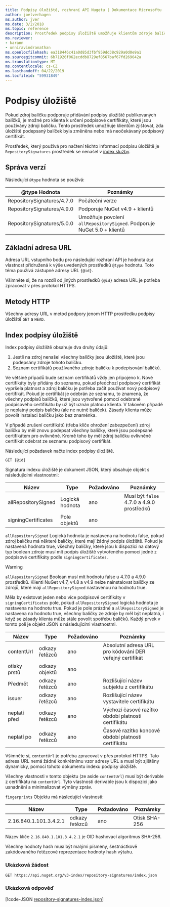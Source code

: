 ```yaml
---
title: Podpisy úložiště, rozhraní API Nugetu | Dokumentace Microsoftu
author: joelverhagen
ms.author: jver
ms.date: 3/2/2018
ms.topic: reference
description: Prostředek podpisy úložiště umožňuje klientům zdroje balíčků oznamujeme jejich úložiště podpis funkce.
ms.reviewer:
- karann
- unniravindranathan
ms.openlocfilehash: ea318446c41a0d85d3fbf959dd38c929a0d0e9a1
ms.sourcegitcommit: 6b71926f062ecddb8729ef8567baf67fd269642a
ms.translationtype: MT
ms.contentlocale: cs-CZ
ms.lasthandoff: 04/22/2019
ms.locfileid: "59931849"
---
```

# <a name="repository-signatures"></a>Podpisy úložiště

Pokud zdroj balíčku podporuje přidávání podpisy úložiště publikovaných balíčků, je možné pro klienta k určení podpisové certifikáty, které jsou používány zdroji balíčku. Tento prostředek umožňuje klientům zjišťovat, zda úložiště podepsaný balíček byla změněna nebo má neočekávaný podpisový certifikát.

Prostředek, který používá pro načtení těchto informací podpisu úložiště je `RepositorySignatures` prostředek se nenašel v [index služby](service-index.md).

## <a name="versioning"></a>Správa verzí

Následující `@type` hodnota se používá:

@type Hodnota                | Poznámky
-------------------------- | -----
RepositorySignatures/4.7.0 | Počáteční verze
RepositorySignatures/4.9.0 | Podporuje NuGet v4.9 + klientů
RepositorySignatures/5.0.0 | Umožňuje povolení `allRepositorySigned`. Podporuje NuGet 5.0 + klientů

## <a name="base-url"></a>Základní adresa URL

Adresa URL vstupního bodu pro následující rozhraní API je hodnota `@id` vlastnost přidružená k výše uvedených prostředků `@type` hodnotu. Toto téma používá zástupné adresy URL `{@id}`.

Všimněte si, že na rozdíl od jiných prostředků `{@id}` adresa URL je potřeba zpracovat v přes protokol HTTPS.

## <a name="http-methods"></a>Metody HTTP

Všechny adresy URL v metod podpory jenom HTTP prostředku podpisy úložiště `GET` a `HEAD`.

## <a name="repository-signatures-index"></a>Index podpisy úložiště

Index podpisy úložiště obsahuje dva druhy údajů:

1. Jestli na zdroj nenašel všechny balíčky jsou úložiště, které jsou podepsány zdroje tohoto balíčku.
1. Seznam certifikátů používaného zdroje balíčku k podepisování balíčků.

Ve většině případů bude seznam certifikátů vždy jen připojeno k. Nové certifikáty byly přidány do seznamu, pokud předchozí podpisový certifikát vypršela platnost a zdroj balíčku je potřeba začít používat nový podpisový certifikát. Pokud je certifikát je odebrán ze seznamu, to znamená, že všechny podpisů balíčků, které jsou vytvořené pomocí odebrané podpisového certifikátu by už být uznán platnou klienta. V takovém případě je neplatný podpis balíčku (ale ne nutně balíček). Zásady klienta může povolit instalaci balíčku jako bez znaménka.

V případě zrušení certifikátů (třeba klíče ohrožení zabezpečení) zdroj balíčku by měl znovu podepsat všechny balíčky, které jsou podepsané certifikátem pro ovlivněné. Kromě toho by měl zdroj balíčku ovlivněné certifikát odebrat ze seznamu podpisový certifikát.

Následující požadavek načte index podpisy úložiště.

    GET {@id}

Signatura indexu úložiště je dokument JSON, který obsahuje objekt s následujícími vlastnostmi:

Název                | Type             | Požadováno | Poznámky
------------------- | ---------------- | -------- | -----
allRepositorySigned | Logická hodnota          | ano      | Musí být `false` 4.7.0 a 4.9.0 prostředků
signingCertificates | Pole objektů | ano      | 

`allRepositorySigned` Logická hodnota je nastavena na hodnotu false, pokud zdroj balíčku má některé balíčky, které mají žádný podpis úložiště. Pokud je nastavená hodnota true, všechny balíčky, které jsou k dispozici na datový typ boolean zdroje musí mít podpis úložiště vytvořeného pomocí jedné z podpisové certifikáty podle `signingCertificates`.

> [!Warning]
> `allRepositorySigned` Boolean musí mít hodnotu false u 4.7.0 a 4.9.0 prostředků. Klienti NuGet v4.7, v4.8 a v4.9 nelze nainstalovat balíčky ze zdrojů, které mají `allRepositorySigned` nastavenou na hodnotu true.

Měla by existovat jeden nebo více podpisové certifikáty v `signingCertificates` pole, pokud `allRepositorySigned` logická hodnota je nastavena na hodnotu true. Pokud je pole prázdné a `allRepositorySigned` je nastavena na hodnotu true, všechny balíčky ze zdroje by měl být neplatná, i když se zásady klienta může stále povolit spotřebu balíčků. Každý prvek v tomto poli je objekt JSON s následujícími vlastnostmi.

Název         | Type   | Požadováno | Poznámky
------------ | ------ | -------- | -----
contentUrl   | odkazy řetězců | ano      | Absolutní adresa URL pro kódování DER veřejný certifikát
otisky prstů | odkazy objektů | ano      |
Předmět      | odkazy řetězců | ano      | Rozlišující název subjektu z certifikátu
issuer       | odkazy řetězců | ano      | Rozlišující název vystavitele certifikátu
neplatí před    | odkazy řetězců | ano      | Výchozí časové razítko období platnosti certifikátu
neplatí po     | odkazy řetězců | ano      | Časové razítko koncové období platnosti certifikátu

Všimněte si, `contentUrl` je potřeba zpracovat v přes protokol HTTPS. Tato adresa URL nemá žádné konkrétnímu vzor adresy URL a musí být zjištěny dynamicky, pomocí tohoto dokumentu indexu podpisy úložiště. 

Všechny vlastnosti v tomto objektu (ze aside `contentUrl`) musí být derivable z certifikátu na `contentUrl`.
Tyto vlastnosti derivable jsou k dispozici jako usnadnění a minimalizovat výměny zpráv.

`fingerprints` Objektu má následující vlastnosti:

Název                   | Type   | Požadováno | Poznámky
---------------------- | ------ | -------- | -----
2.16.840.1.101.3.4.2.1 | odkazy řetězců | ano      | Otisk SHA-256

Název klíče `2.16.840.1.101.3.4.2.1` je OID hashovací algoritmus SHA-256.

Všechny hodnoty hash musí být malými písmeny, šestnáctkově zakódovaného řetězcové reprezentace hodnoty hash výtahu.

### <a name="sample-request"></a>Ukázková žádost

    GET https://api.nuget.org/v3-index/repository-signatures/index.json

### <a name="sample-response"></a>Ukázková odpověď

[!code-JSON [repository-signatures-index.json](./_data/repository-signatures-index.json)]
